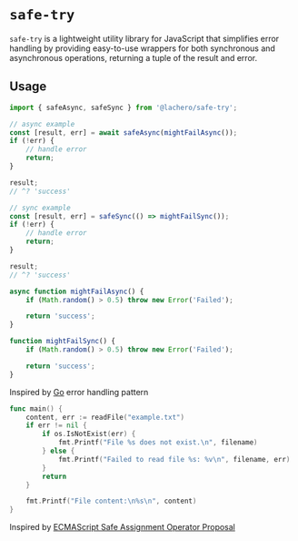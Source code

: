 # `safe-try`

`safe-try` is a lightweight utility library for JavaScript that simplifies error handling by providing easy-to-use wrappers for both synchronous and asynchronous operations, returning a tuple of the result and error.

## Usage

```ts
import { safeAsync, safeSync } from '@lachero/safe-try';

// async example
const [result, err] = await safeAsync(mightFailAsync());
if (!err) {
	// handle error
	return;
}

result;
// ^? 'success'

// sync example
const [result, err] = safeSync(() => mightFailSync());
if (!err) {
	// handle error
	return;
}

result;
// ^? 'success'

async function mightFailAsync() {
	if (Math.random() > 0.5) throw new Error('Failed');

	return 'success';
}

function mightFailSync() {
	if (Math.random() > 0.5) throw new Error('Failed');

	return 'success';
}
```

Inspired by [Go](https://go.dev/) error handling pattern

```go
func main() {
    content, err := readFile("example.txt")
    if err != nil {
        if os.IsNotExist(err) {
            fmt.Printf("File %s does not exist.\n", filename)
        } else {
            fmt.Printf("Failed to read file %s: %v\n", filename, err)
        }
        return
    }

    fmt.Printf("File content:\n%s\n", content)
}
```

Inspired by [ECMAScript Safe Assignment Operator Proposal](https://github.com/arthurfiorette/proposal-safe-assignment-operator)
